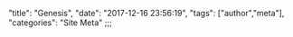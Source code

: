 "title": "Genesis",
"date": "2017-12-16 23:56:19",
"tags": ["author","meta"],
"categories": "Site Meta"
;;;
